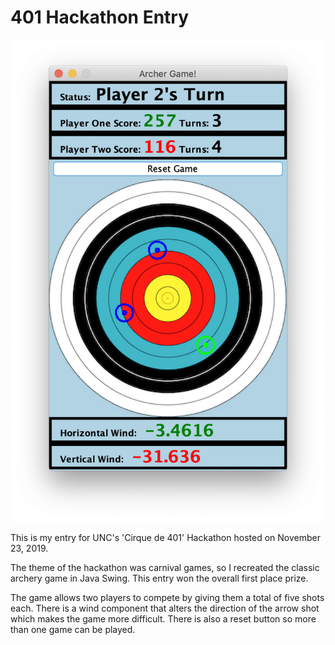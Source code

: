 # 401 Hackathon Entry

![](demo.png)

This is my entry for UNC's 'Cirque de 401' Hackathon hosted on November 23, 2019.  

The theme of the hackathon was carnival games, so I recreated the classic archery game in Java Swing. This entry won the overall first place prize.  

The game allows two players to compete by giving them a total of five shots each. There is a wind component that alters the direction of the arrow shot which makes the game more difficult. There is also a reset button so more than one game can be played.   



